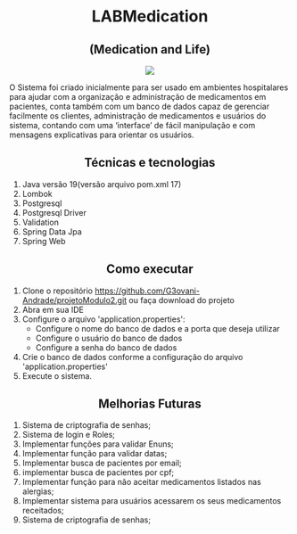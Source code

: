<h1 align="center">LABMedication</h1>
<h2 align="center">(Medication and Life)</h2>

<div align="center">
  <a href="https://drive.google.com/file/d/10ksGnqTLG9ewBjx55IVcHEIQMlp3oPsG/view?usp=sharing">
  <img src="https://private-user-images.githubusercontent.com/124536228/256688598-3fe60b2f-35b7-42d0-9156-40abfa660d90.png?jwt=eyJhbGciOiJIUzI1NiIsInR5cCI6IkpXVCJ9.eyJpc3MiOiJnaXRodWIuY29tIiwiYXVkIjoicmF3LmdpdGh1YnVzZXJjb250ZW50LmNvbSIsImtleSI6ImtleTEiLCJleHAiOjE2OTA1MDIzNTksIm5iZiI6MTY5MDUwMjA1OSwicGF0aCI6Ii8xMjQ1MzYyMjgvMjU2Njg4NTk4LTNmZTYwYjJmLTM1YjctNDJkMC05MTU2LTQwYWJmYTY2MGQ5MC5wbmc_WC1BbXotQWxnb3JpdGhtPUFXUzQtSE1BQy1TSEEyNTYmWC1BbXotQ3JlZGVudGlhbD1BS0lBSVdOSllBWDRDU1ZFSDUzQSUyRjIwMjMwNzI3JTJGdXMtZWFzdC0xJTJGczMlMkZhd3M0X3JlcXVlc3QmWC1BbXotRGF0ZT0yMDIzMDcyN1QyMzU0MTlaJlgtQW16LUV4cGlyZXM9MzAwJlgtQW16LVNpZ25hdHVyZT0xNzI3YjM3NjNhYzE5NDU1YzU1MzQ0YjEwNzNlYzRiMjY2NDk5MjI1ZjU4NDU3Y2M2ZDE2NDBhZDg3MTJiOWZmJlgtQW16LVNpZ25lZEhlYWRlcnM9aG9zdCZhY3Rvcl9pZD0wJmtleV9pZD0wJnJlcG9faWQ9MCJ9.vDWZfriK3NkO-z6FyItsz-ldXH_LW86T345p35w5KWY"/>
  </a>
</div>

O Sistema foi criado inicialmente para ser usado em ambientes
hospitalares para ajudar com a organização e administração de 
medicamentos em pacientes, conta
também com um banco de dados capaz de gerenciar 
facilmente os clientes, administração de medicamentos e 
usuários do sistema, contando com uma ‘interface’ de fácil
manipulação e com mensagens explicativas para orientar os usuários.

<h2 align="center">Técnicas e tecnologias</h2>

1. Java versão 19(versão arquivo pom.xml 17)
2. Lombok
3. Postgresql
4. Postgresql Driver
5. Validation
6. Spring Data Jpa
7. Spring Web

<h2 align="center">Como executar</h2>

1. Clone o repositório https://github.com/G3ovani-Andrade/projetoModulo2.git
ou faça download do projeto
2. Abra em sua IDE
3. Configure o arquivo 'application.properties':
   - Configure o nome do banco de dados e a porta que deseja utilizar
   - Configure o usuário do banco de dados  
   - Configure a senha do banco de dados 
4. Crie o banco de dados conforme a configuração do arquivo 'application.properties'
5. Execute o sistema.

<h2 align="center">Melhorias Futuras</h2>

1. Sistema de criptografia de senhas;
2. Sistema de login e Roles;
3. Implementar funções para validar Enuns;
4. Implementar função para validar datas;
5. Implementar busca de pacientes por email;
6. implementar busca de pacientes por cpf;
7. Implementar função para não aceitar medicamentos listados nas alergias;
8. Implementar sistema para usuários acessarem os seus medicamentos receitados;
9. Sistema de criptografia de senhas;
    
